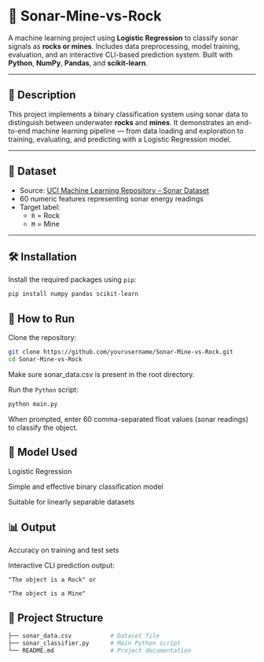 # 🎯 Sonar-Mine-vs-Rock

A machine learning project using **Logistic Regression** to classify sonar signals as **rocks or mines**. Includes data preprocessing, model training, evaluation, and an interactive CLI-based prediction system. Built with **Python**, **NumPy**, **Pandas**, and **scikit-learn**.

---

## 📖 Description

This project implements a binary classification system using sonar data to distinguish between underwater **rocks** and **mines**. It demonstrates an end-to-end machine learning pipeline — from data loading and exploration to training, evaluating, and predicting with a Logistic Regression model.

---

## 📁 Dataset

- Source: [UCI Machine Learning Repository – Sonar Dataset](https://archive.ics.uci.edu/ml/datasets/connectionist+bench+(sonar,+mines+vs.+rocks))
- 60 numeric features representing sonar energy readings
- Target label:
  - `R` = Rock
  - `M` = Mine

---

## 🛠️ Installation

Install the required packages using `pip`:

```bash
pip install numpy pandas scikit-learn
```

## 🚀 How to Run
Clone the repository:

```bash
git clone https://github.com/yourusername/Sonar-Mine-vs-Rock.git
cd Sonar-Mine-vs-Rock
```
Make sure sonar_data.csv is present in the root directory.

Run the `Python` script:

```bash
python main.py
```
When prompted, enter 60 comma-separated float values (sonar readings) to classify the object.

## 🧠 Model Used
Logistic Regression

Simple and effective binary classification model

Suitable for linearly separable datasets

## 📊 Output
Accuracy on training and test sets

Interactive CLI prediction output:
```
"The object is a Rock" or

"The object is a Mine"
```
## 📂 Project Structure
```bash
├── sonar_data.csv           # Dataset file
├── sonar_classifier.py      # Main Python script
└── README.md                # Project documentation
```
